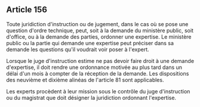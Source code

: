 Article 156
----
Toute juridiction d'instruction ou de jugement, dans le cas où se pose une
question d'ordre technique, peut, soit à la demande du ministère public, soit
d'office, ou à la demande des parties, ordonner une expertise. Le ministère
public ou la partie qui demande une expertise peut préciser dans sa demande les
questions qu'il voudrait voir poser à l'expert.

Lorsque le juge d'instruction estime ne pas devoir faire droit à une demande
d'expertise, il doit rendre une ordonnance motivée au plus tard dans un délai
d'un mois à compter de la réception de la demande. Les dispositions des neuvième
et dixième alinéas de l'article 81 sont applicables.

Les experts procèdent à leur mission sous le contrôle du juge d'instruction ou
du magistrat que doit désigner la juridiction ordonnant l'expertise.
